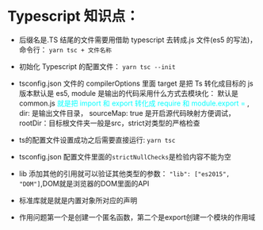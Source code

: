 <!--
 * @Description: Created By Pony
 * @Author: Pony
 * @Date: 2021-08-01 22:40:04
 * @LastEditors: Pony
 * @LastEditTime: 2021-08-02 22:54:22
-->

# Typescript 知识点：

- 后缀名是.TS 结尾的文件需要用借助 typescript 去转成.js 文件(es5 的写法)，命令行： `yarn tsc + 文件名称`
- 初始化 Typescript 的配置文件： `yarn tsc --init`

- tsconfig.json 文件的 compilerOptions 里面 target 是把 Ts 转化成目标的 js 版本默认是 es5, module 是输出的代码采用什么方式去模块化： 默认是 common.js <font color="CYAN">就是把 import 和 export 转化成 require 和 module.export = </font>, dir: 是输出文件目录， sourceMap: true 是开启源代码映射方便调试，rootDir：目标根文件夹一般是src，strict对类型的严格检查

* ts的配置文件设置成功之后需要直接运行:  `yarn tsc`

* tsconfig.json 配置文件里面的`strictNullChecks`是检验内容不能为空

* lib 添加其他的引用就可以验证其他类型的参数： `"lib": ["es2015", "DOM"]`,DOM就是浏览器的DOM里面的API

* 标准库就是就是内置对象所对应的声明

* 作用问题第一个是创建一个匿名函数，第二个是export创建一个模块的作用域

